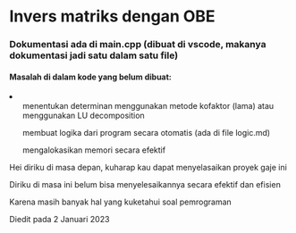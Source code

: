 <h1> Invers matriks dengan OBE</h1>
<h3> Dokumentasi ada di main.cpp (dibuat di vscode, makanya dokumentasi jadi satu dalam satu file) </h3>
<h4> Masalah di dalam kode yang belum dibuat: </h4>
<li>
<ol> menentukan determinan menggunakan metode kofaktor (lama) atau menggunakan LU decomposition </ol>
<ol> membuat logika dari program secara otomatis (ada di file logic.md) </ol>
<ol> mengalokasikan memori secara efektif </ol>
</li>

<p> Hei diriku di masa depan, kuharap kau dapat menyelasaikan proyek gaje ini </p>
<p> Diriku di masa ini belum bisa menyelesaikannya secara efektif dan efisien </p>
<p> Karena masih banyak hal yang kuketahui soal pemrograman </p>
<p> Diedit pada 2 Januari 2023 </p>
